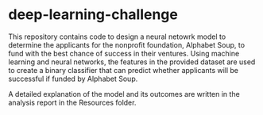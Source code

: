 # deep-learning-challenge

This repository contains code to design a neural netowrk model to determine the applicants for the nonprofit foundation, Alphabet Soup, to fund with the best chance of success in their ventures.
Using machine learning and neural networks, the features in the provided dataset are used to create a binary classifier that can predict whether applicants will be successful if funded by Alphabet Soup.

A detailed explanation of the model and its outcomes are written in the analysis report in the Resources folder.

